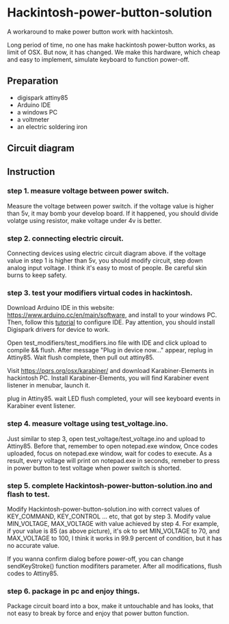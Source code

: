 # Hackintosh-power-button-solution
A workaround to make power button work with hackintosh.

Long period of time, no one has make hackintosh power-button works, as limit of OSX. But now, it has changed. We make this hardware, which cheap and easy to implement, simulate keyboard to function power-off.

## Preparation

+ digispark attiny85
+ Arduino IDE
+ a windows PC
+ a voltmeter
+ an electric soldering iron

## Circuit diagram


## Instruction

### step 1. measure voltage between power switch.

  Measure the voltage between power switch. if the voltage value is higher than 5v, it may bomb your develop board. If it happened, you should divide volatge using resistor, make voltage under 4v is better.

### step 2. connecting electric circuit.

  Connecting devices using electric circuit diagram above. if the voltage value in step 1 is higher than 5v, you should modify circuit, step down analog input voltage. I think it's easy to most of people. Be careful skin burns to keep safety.

### step 3. test your modifiers virtual codes in hackintosh.

  Download Arduino IDE in this website: https://www.arduino.cc/en/main/software, and install to your windows PC. Then, follow this [tutorial](https://digistump.com/wiki/digispark/tutorials/connecting) to configure IDE. Pay attention, you should install Digispark drivers for device to work.

  Open test_modifiers/test_modifiers.ino file with IDE and click upload to compile && flush. After message "Plug in device now..." appear, replug in Attiny85. Wait flush complete, then pull out attiny85.

  Visit https://pqrs.org/osx/karabiner/ and download Karabiner-Elements in hackintosh PC. Install Karabiner-Elements, you will find Karabiner event listener in menubar, launch it.

  plug in Attiny85. wait LED flush completed, your will see keyboard events in Karabiner event listener.

### step 4. measure voltage using test_voltage.ino.

  Just similar to step 3, open test_voltage/test_voltage.ino and upload to Attiny85. Before that, remember to open notepad.exe window, Once codes uploaded, focus on notepad.exe window, wait for codes to execute. As a result, every voltage will print on notepad.exe in seconds, remeber to press in power button to test voltage when power switch is shorted.

### step 5. complete Hackintosh-power-button-solution.ino and flash to test.

  Modify Hackintosh-power-button-solution.ino with correct values of KEY_COMMAND, KEY_CONTROL ... etc, that got by step 3. Modify value MIN_VOLTAGE, MAX_VOLTAGE with value achieved by step 4. For example, if your value is 85 (as above picture), it's ok to set MIN_VOLTAGE to 70, and MAX_VOLTAGE to 100, I think it works in 99.9 percent of condition, but it has no accurate value. 

  If you wanna confirm dialog before power-off, you can change sendKeyStroke() function modifiters parameter. After all modifications, flush codes to Attiny85.

### step 6. package in pc and enjoy things.

  Package circuit board into a box, make it untouchable and has looks, that not easy to break by force and enjoy that power button function.
